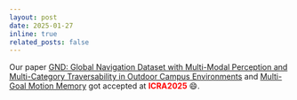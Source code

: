 ```yaml
---
layout: post
date: 2025-01-27 
inline: true
related_posts: false
---
```


Our paper <a href='https://arxiv.org/pdf/2409.14262'>GND: Global Navigation Dataset with Multi-Modal Perception and Multi-Category Traversability in Outdoor Campus Environments</a> and <a href='https://arxiv.org/pdf/2407.11399'>Multi-Goal Motion Memory</a> got accepted at <strong style="color: red;">ICRA2025</strong> :smile:.
